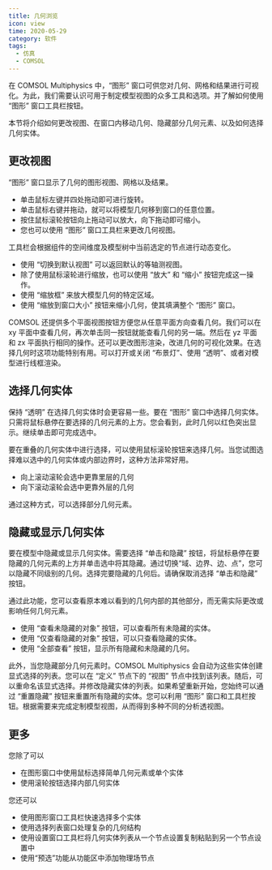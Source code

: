 ```yaml
---
title: 几何浏览
icon: view
time: 2020-05-29
category: 软件
tags:
  - 仿真
  - COMSOL
---
```


在 COMSOL Multiphysics 中，“图形” 窗口可供您对几何、网格和结果进行可视化。为此，我们需要认识可用于制定模型视图的众多工具和选项。并了解如何使用 “图形” 窗口工具栏按钮。

本节将介绍如何更改视图、在窗口内移动几何、隐藏部分几何元素、以及如何选择几何实体。

<!-- more -->

## 更改视图

“图形” 窗口显示了几何的图形视图、网格以及结果。

- 单击鼠标左键并四处拖动即可进行旋转。
- 单击鼠标右键并拖动，就可以将模型几何移到窗口的任意位置。
- 按住鼠标滚轮按钮向上拖动可以放大，向下拖动即可缩小。
- 您也可以使用 “图形” 窗口工具栏来更改几何视图。

工具栏会根据组件的空间维度及模型树中当前选定的节点进行动态变化。

- 使用 “切换到默认视图” 可以返回默认的等轴测视图。
- 除了使用鼠标滚轮进行缩放，也可以使用 “放大” 和 “缩小” 按钮完成这一操作。
- 使用 “缩放框” 来放大模型几何的特定区域。
- 使用 “缩放到窗口大小” 按钮来缩小几何，使其填满整个 “图形” 窗口。

COMSOL 还提供多个平面视图按钮方便您从任意平面方向查看几何。我们可以在 xy 平面中查看几何，再次单击同一按钮就能查看几何的另一端。然后在 yz 平面和 zx 平面执行相同的操作。还可以更改图形渲染，改进几何的可视化效果。在选择几何时这项功能特别有用。可以打开或关闭 “布景灯”、使用 “透明”、或者对模型进行线框渲染。

## 选择几何实体

保持 “透明” 在选择几何实体时会更容易一些。要在 “图形” 窗口中选择几何实体。只需将鼠标悬停在要选择的几何元素的上方。您会看到，此时几何以红色突出显示。继续单击即可完成选中。

要在重叠的几何实体中进行选择，可以使用鼠标滚轮按钮来选择几何。当您试图选择难以选中的几何实体或内部边界时，这种方法非常好用。

- 向上滚动滚轮会选中更靠里层的几何
- 向下滚动滚轮会选中更靠外层的几何

通过这种方式，可以选择部分几何元素。

## 隐藏或显示几何实体

要在模型中隐藏或显示几何实体。需要选择 “单击和隐藏” 按钮，将鼠标悬停在要隐藏的几何元素的上方并单击选中将其隐藏。通过切换“域、边界、边、点”，您可以隐藏不同级别的几何。选择完要隐藏的几何后。请确保取消选择 “单击和隐藏” 按钮。

通过此功能，您可以查看原本难以看到的几何内部的其他部分，而无需实际更改或影响任何几何元素。

- 使用 “查看未隐藏的对象” 按钮，可以查看所有未隐藏的实体。
- 使用 “仅查看隐藏的对象” 按钮，可以只查看隐藏的实体。
- 使用 “全部查看” 按钮，显示所有隐藏和未隐藏的几何。

此外，当您隐藏部分几何元素时。COMSOL Multiphysics 会自动为这些实体创建显式选择的列表。您可以在 “定义” 节点下的 “视图” 节点中找到该列表。随后，可以重命名该显式选择。并修改隐藏实体的列表。如果希望重新开始，您始终可以通过 “重置隐藏” 按钮来重置所有隐藏的实体。您可以利用 “图形” 窗口和工具栏按钮。根据需要来完成定制模型视图，从而得到多种不同的分析透视图。

## 更多

您除了可以

- 在图形窗口中使用鼠标选择简单几何元素或单个实体
- 使用滚轮按钮选择内部几何实体

您还可以

- 使用图形窗口工具栏快速选择多个实体
- 使用选择列表窗口处理复杂的几何结构
- 使用设置窗口工具栏将几何实体列表从一个节点设置复制粘贴到另一个节点设置中
- 使用“预选”功能从功能区中添加物理场节点
